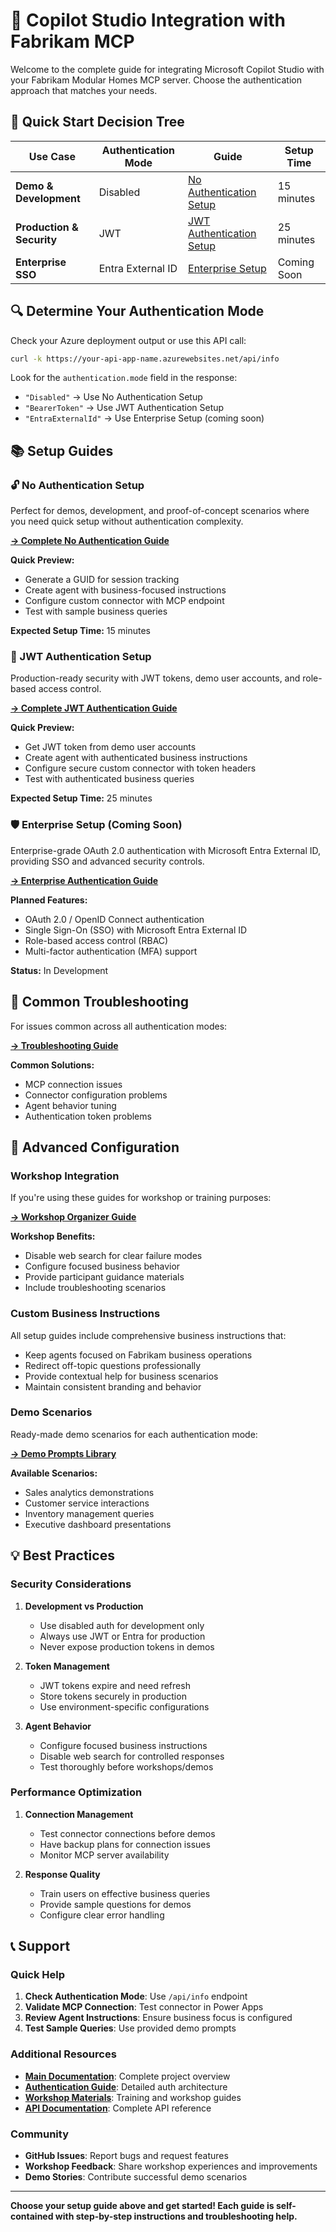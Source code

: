 # 🤖 Copilot Studio Integration with Fabrikam MCP

Welcome to the complete guide for integrating Microsoft Copilot Studio with your Fabrikam Modular Homes MCP server. Choose the authentication approach that matches your needs.

## 🎯 Quick Start Decision Tree

| Use Case | Authentication Mode | Guide | Setup Time |
|----------|-------------------|-------|------------|
| **Demo & Development** | Disabled | [No Authentication Setup](#-no-authentication-setup) | 15 minutes |
| **Production & Security** | JWT | [JWT Authentication Setup](#-jwt-authentication-setup) | 25 minutes |
| **Enterprise SSO** | Entra External ID | [Enterprise Setup](#-enterprise-setup-coming-soon) | Coming Soon |

## 🔍 Determine Your Authentication Mode

Check your Azure deployment output or use this API call:

```bash
curl -k https://your-api-app-name.azurewebsites.net/api/info
```

Look for the `authentication.mode` field in the response:
- `"Disabled"` → Use No Authentication Setup
- `"BearerToken"` → Use JWT Authentication Setup  
- `"EntraExternalId"` → Use Enterprise Setup (coming soon)

## 📚 Setup Guides

### 🔓 No Authentication Setup

Perfect for demos, development, and proof-of-concept scenarios where you need quick setup without authentication complexity.

**[→ Complete No Authentication Guide](./NO-AUTH-SETUP.md)**

**Quick Preview:**
- Generate a GUID for session tracking
- Create agent with business-focused instructions
- Configure custom connector with MCP endpoint
- Test with sample business queries

**Expected Setup Time:** 15 minutes

### 🔐 JWT Authentication Setup

Production-ready security with JWT tokens, demo user accounts, and role-based access control.

**[→ Complete JWT Authentication Guide](./JWT-AUTH-SETUP.md)**

**Quick Preview:**
- Get JWT token from demo user accounts
- Create agent with authenticated business instructions
- Configure secure custom connector with token headers
- Test with authenticated business queries

**Expected Setup Time:** 25 minutes

### 🛡️ Enterprise Setup (Coming Soon)

Enterprise-grade OAuth 2.0 authentication with Microsoft Entra External ID, providing SSO and advanced security controls.

**[→ Enterprise Authentication Guide](./ENTRA-AUTH-SETUP.md)**

**Planned Features:**
- OAuth 2.0 / OpenID Connect authentication
- Single Sign-On (SSO) with Microsoft Entra External ID
- Role-based access control (RBAC)
- Multi-factor authentication (MFA) support

**Status:** In Development

## 🔧 Common Troubleshooting

For issues common across all authentication modes:

**[→ Troubleshooting Guide](./TROUBLESHOOTING.md)**

**Common Solutions:**
- MCP connection issues
- Connector configuration problems
- Agent behavior tuning
- Authentication token problems

## 🚀 Advanced Configuration

### Workshop Integration

If you're using these guides for workshop or training purposes:

**[→ Workshop Organizer Guide](../../workshops/README.md)**

**Workshop Benefits:**
- Disable web search for clear failure modes
- Configure focused business behavior
- Provide participant guidance materials
- Include troubleshooting scenarios

### Custom Business Instructions

All setup guides include comprehensive business instructions that:
- Keep agents focused on Fabrikam business operations
- Redirect off-topic questions professionally
- Provide contextual help for business scenarios
- Maintain consistent branding and behavior

### Demo Scenarios

Ready-made demo scenarios for each authentication mode:

**[→ Demo Prompts Library](../prompts/README.md)**

**Available Scenarios:**
- Sales analytics demonstrations
- Customer service interactions
- Inventory management queries
- Executive dashboard presentations

## 💡 Best Practices

### Security Considerations

1. **Development vs Production**
   - Use disabled auth for development only
   - Always use JWT or Entra for production
   - Never expose production tokens in demos

2. **Token Management**
   - JWT tokens expire and need refresh
   - Store tokens securely in production
   - Use environment-specific configurations

3. **Agent Behavior**
   - Configure focused business instructions
   - Disable web search for controlled responses
   - Test thoroughly before workshops/demos

### Performance Optimization

1. **Connection Management**
   - Test connector connections before demos
   - Have backup plans for connection issues
   - Monitor MCP server availability

2. **Response Quality**
   - Train users on effective business queries
   - Provide sample questions for demos
   - Configure clear error handling

## 📞 Support

### Quick Help

1. **Check Authentication Mode**: Use `/api/info` endpoint
2. **Validate MCP Connection**: Test connector in Power Apps
3. **Review Agent Instructions**: Ensure business focus is configured
4. **Test Sample Queries**: Use provided demo prompts

### Additional Resources

- **[Main Documentation](../../README.md)**: Complete project overview
- **[Authentication Guide](../../architecture/AUTHENTICATION.md)**: Detailed auth architecture
- **[Workshop Materials](../../workshops/README.md)**: Training and workshop guides
- **[API Documentation](../../../FabrikamApi/README.md)**: Complete API reference

### Community

- **GitHub Issues**: Report bugs and request features
- **Workshop Feedback**: Share workshop experiences and improvements
- **Demo Stories**: Contribute successful demo scenarios

---

**Choose your setup guide above and get started! Each guide is self-contained with step-by-step instructions and troubleshooting help.**
